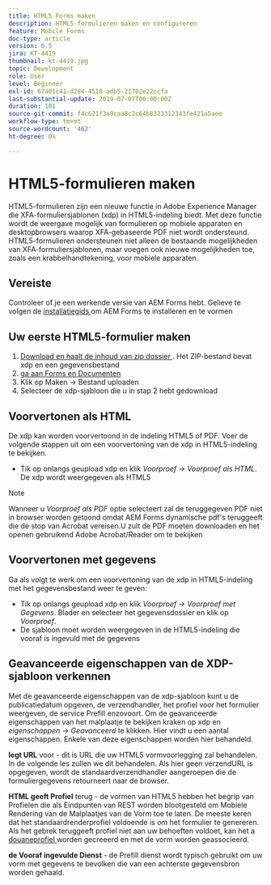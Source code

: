 ```yaml
---
title: HTML5 Forms maken
description: HTML5-formulieren maken en configureren
feature: Mobile Forms
doc-type: article
version: 6.5
jira: KT-4419
thumbnail: kt-4419.jpg
topic: Development
role: User
level: Beginner
exl-id: 67a01c41-d284-4518-adb5-21702e22ccfa
last-substantial-update: 2019-07-07T00:00:00Z
duration: 101
source-git-commit: f4c621f3a9caa8c2c64b8323312343fe421a5aee
workflow-type: tm+mt
source-wordcount: '462'
ht-degree: 0%

---
```


# HTML5-formulieren maken

HTML5-formulieren zijn een nieuwe functie in Adobe Experience Manager die XFA-formuliersjablonen (xdp) in HTML5-indeling biedt. Met deze functie wordt de weergave mogelijk van formulieren op mobiele apparaten en desktopbrowsers waarop XFA-gebaseerde PDF niet wordt ondersteund. HTML5-formulieren ondersteunen niet alleen de bestaande mogelijkheden van XFA-formuliersjablonen, maar voegen ook nieuwe mogelijkheden toe, zoals een krabbelhandtekening, voor mobiele apparaten.

## Vereiste

Controleer of je een werkende versie van AEM Forms hebt. Gelieve te volgen de [ installatiegids ](https://experienceleague.adobe.com/docs/experience-manager-65/forms/install-aem-forms/osgi-installation/installing-configuring-aem-forms-osgi.html) om AEM Forms te installeren en te vormen

## Uw eerste HTML5-formulier maken

1. [ Download en haalt de inhoud van zip dossier ](assets/assets.zip). Het ZIP-bestand bevat xdp en een gegevensbestand
2. [ ga aan Forms en Documenten ](http://localhost:4502/aem/forms.html/content/dam/formsanddocuments)
3. Klik op Maken -> Bestand uploaden
4. Selecteer de xdp-sjabloon die u in stap 2 hebt gedownload

## Voorvertonen als HTML

De xdp kan worden voorvertoond in de indeling HTML5 of PDF. Voer de volgende stappen uit om een voorvertoning van de xdp in HTML5-indeling te bekijken.

* Tik op onlangs geupload xdp en klik _Voorproef -> Voorproef als HTML_. De xdp wordt weergegeven als HTML5

>[!NOTE]
>Wanneer u _Voorproef als PDF_ optie selecteert zal de teruggegeven PDF niet in browser worden getoond omdat AEM Forms dynamische pdf&#39;s teruggeeft die de stop van Acrobat vereisen.U zult de PDF moeten downloaden en het openen gebruikend Adobe Acrobat/Reader om te bekijken


## Voorvertonen met gegevens

Ga als volgt te werk om een voorvertoning van de xdp in HTML5-indeling met het gegevensbestand weer te geven:

* Tik op onlangs geupload xdp en klik _Voorproef -> Voorproef met Gegevens_. Blader en selecteer het gegevensdossier en klik op _Voorproef_.
* De sjabloon moet worden weergegeven in de HTML5-indeling die vooraf is ingevuld met de gegevens

## Geavanceerde eigenschappen van de XDP-sjabloon verkennen

Met de geavanceerde eigenschappen van de xdp-sjabloon kunt u de publicatiedatum opgeven, de verzendhandler, het profiel voor het formulier weergeven, de service Prefill enzovoort. Om de geavanceerde eigenschappen van het malplaatje te bekijken kraken op xdp en _eigenschappen -> Geavanceerd_ te klikken. Hier vindt u een aantal eigenschappen. Enkele van deze eigenschappen worden hier behandeld.

**legt URL** voor - dit is URL die uw HTML5 vormvoorlegging zal behandelen. In de volgende les zullen we dit behandelen. Als hier geen verzendURL is opgegeven, wordt de standaardverzendhandler aangeroepen die de formuliergegevens retourneert naar de browser.

**HTML geeft Profiel** terug - de vormen van HTML5 hebben het begrip van Profielen die als Eindpunten van REST worden blootgesteld om Mobiele Rendering van de Malplaatjes van de Vorm toe te laten. De meeste keren dat het standaardrenderprofiel voldoende is om het formulier te genereren. Als het gebrek teruggeeft profiel niet aan uw behoeften voldoet, kan het a [ douaneprofiel ](https://experienceleague.adobe.com/docs/experience-manager-65/forms/html5-forms/custom-profile.html) worden gecreeerd en met de vorm worden geassocieerd.

**de Vooraf ingevulde Dienst** - de Prefill dienst wordt typisch gebruikt om uw vorm met gegevens te bevolken die van een achterste gegevensbron worden gehaald.

